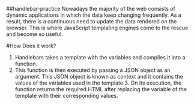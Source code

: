 ##handlebar-practice
    Nowadays the majority of the web consists of dynamic applications in which the data keep changing frequently. As a result, there is a continuous need to update the data rendered on the browser. This is where JavaScript templating engines come to the rescue and become so useful.

#How Does it work?
  1. Handlebars takes a template with the variables and compiles it into a function.
  2. This function is then executed by passing a JSON object as an argument. This JSON object is known as context and it contains the values of the variables used in the template  3. On its execution, the function returns the required HTML after replacing the variable of the template with their corresponding values.